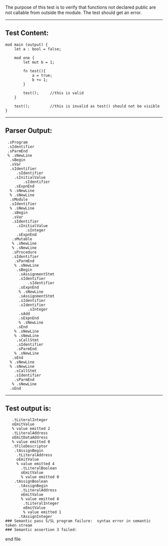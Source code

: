 The purpose of this test is to verify that functions not declared public are not callable from outside the module. The test should get an error.

-------------------------


Test Content: 
-------------------------
```
mod main (output) {
    let a : bool = false;

    mod one {
        let mut b = 1;

        fn test(){
            a = true;
            b += 1;
        }

        test();     //this is valid
    }

    test();         //this is invalid as test() should not be visible
}
```
------------------------


Parser Output: 
-------------------------
```
 .sProgram
 .sIdentifier
 .sParmEnd
 % .sNewLine
  .sBegin
  .sVar
  .sIdentifier
     .sIdentifier
    .sInitialValue
        .sIdentifier
    .sExpnEnd
  % .sNewLine
  % .sNewLine
  .sModule
  .sIdentifier
  % .sNewLine
   .sBegin
   .sVar
   .sIdentifier
     .sInitialValue
         .sInteger
     .sExpnEnd
   .sMutable
   % .sNewLine
   % .sNewLine
   .sProcedure
   .sIdentifier
    .sParmEnd
    % .sNewLine
     .sBegin
      .sAssignmentStmt
      .sIdentifier
          .sIdentifier
      .sExpnEnd
      % .sNewLine
      .sAssignmentStmt
      .sIdentifier
      .sIdentifier
          .sInteger
      .sAdd
      .sExpnEnd
      % .sNewLine
     .sEnd
    % .sNewLine
    % .sNewLine
     .sCallStmt
     .sIdentifier
     .sParmEnd
    % .sNewLine
   .sEnd
  % .sNewLine
  % .sNewLine
    .sCallStmt
    .sIdentifier
    .sParmEnd
   % .sNewLine
  .sEnd

```
------------------------

Test output is: 
-------------------------
```
   .tLiteralInteger
   oEmitValue
   % value emitted 2
   .tLiteralAddress
   oEmitDataAddress
   % value emitted 0
   .tFileDescriptor
    .tAssignBegin
     .tLiteralAddress
     oEmitValue
     % value emitted 4
       .tLiteralBoolean
       oEmitValue
       % value emitted 0
    .tAssignBoolean
      .tAssignBegin
       .tLiteralAddress
       oEmitValue
       % value emitted 8
        .tLiteralInteger
        oEmitValue
        % value emitted 1
      .tAssignInteger
### Semantic pass S/SL program failure:  syntax error in semantic token stream
### Semantic assertion 3 failed: 

```



end file
